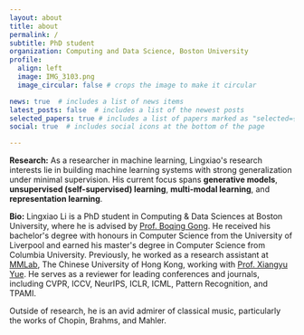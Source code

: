 ```yaml
---
layout: about
title: about
permalink: /
subtitle: PhD student
organization: Computing and Data Science, Boston University
profile:
  align: left
  image: IMG_3103.png
  image_circular: false # crops the image to make it circular

news: true  # includes a list of news items
latest_posts: false  # includes a list of the newest posts
selected_papers: true # includes a list of papers marked as "selected={true}"
social: true  # includes social icons at the bottom of the page

---
```


  
**Research:** As a researcher in machine learning, Lingxiao's research interests lie in building machine learning systems with strong generalization under minimal supervision. His current focus spans **generative models**, **unsupervised (self-supervised) learning**, **multi-modal learning**, and **representation learning**. 

**Bio:** Lingxiao Li is a PhD student in Computing & Data Sciences at Boston University, where he is advised by [Prof. Boqing Gong](https://boqinggong.github.io/). He received his bachelor's degree with honours in Computer Science from the University of Liverpool and earned his master's degree in Computer Science from Columbia University. Previously, he worked as a research assistant at [MMLab](https://mmlab.ie.cuhk.edu.hk/index.html), The Chinese University of Hong Kong, working with [Prof. Xiangyu Yue](https://xyue.io/). He serves as a reviewer for leading conferences and journals, including CVPR, ICCV, NeurIPS, ICLR, ICML, Pattern Recognition, and TPAMI.

Outside of research, he is an avid admirer of classical music, particularly the works of Chopin, Brahms, and Mahler.
